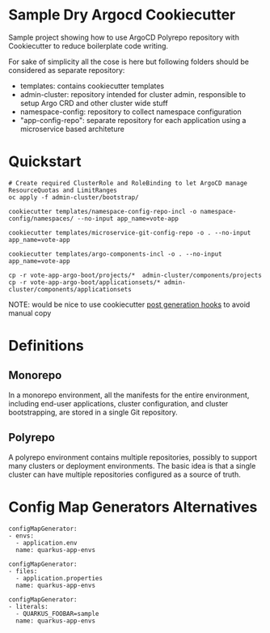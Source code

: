 # Sample Dry Argocd Cookiecutter

Sample project showing how to use ArgoCD Polyrepo repository with Cookiecutter to reduce boilerplate code writing.


For sake of simplicity all the cose is here but following folders should be considered as separate repository:
- templates: contains cookiecutter templates
- admin-cluster: repository intended for cluster admin, responsible to setup Argo CRD and other cluster wide stuff 
- namespace-config: repository to collect namespace configuration 
- "app-config-repo": separate repository for each application using a microservice based architeture


# Quickstart


```
# Create required ClusterRole and RoleBinding to let ArgoCD manage ResourceQuotas and LimitRanges
oc apply -f admin-cluster/bootstrap/
```

```
cookiecutter templates/namespace-config-repo-incl -o namespace-config/namespaces/ --no-input app_name=vote-app
```

```
cookiecutter templates/microservice-git-config-repo -o . --no-input app_name=vote-app
```

```
cookiecutter templates/argo-components-incl -o . --no-input app_name=vote-app
```

```
cp -r vote-app-argo-boot/projects/*  admin-cluster/components/projects
cp -r vote-app-argo-boot/applicationsets/* admin-cluster/components/applicationsets
```

NOTE: would be nice to use cookiecutter [post generation hooks](https://cookiecutter.readthedocs.io/en/stable/advanced/hooks.html) to avoid manual copy 




# Definitions

## Monorepo

In a monorepo environment, all the manifests for the entire environment, including
end-user applications, cluster configuration, and cluster bootstrapping, are stored in a
single Git repository.

## Polyrepo

A polyrepo environment contains multiple repositories, possibly to support many
clusters or deployment environments. The basic idea is that a single cluster can have
multiple repositories configured as a source of truth.




# Config Map Generators Alternatives


```
configMapGenerator:
- envs:
  - application.env
  name: quarkus-app-envs
```

```
configMapGenerator:
- files:
  - application.properties
  name: quarkus-app-envs
```

```
configMapGenerator:
- literals:
  - QUARKUS_FOOBAR=sample
  name: quarkus-app-envs
```


